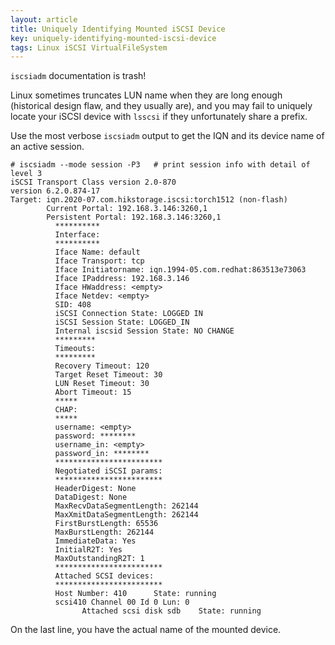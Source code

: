 ```yaml
---
layout: article
title: Uniquely Identifying Mounted iSCSI Device
key: uniquely-identifying-mounted-iscsi-device
tags: Linux iSCSI VirtualFileSystem
---
```


<!-- more -->

`iscsiadm` documentation is trash!

Linux sometimes truncates LUN name when they are long enough (historical design
flaw, and they usually are), and you may fail to uniquely locate your iSCSI
device with `lsscsi` if they unfortunately share a prefix.

Use the most verbose `iscsiadm` output to get the IQN and its device name of an
active session.

```console
# iscsiadm --mode session -P3   # print session info with detail of level 3
iSCSI Transport Class version 2.0-870
version 6.2.0.874-17
Target: iqn.2020-07.com.hikstorage.iscsi:torch1512 (non-flash)
        Current Portal: 192.168.3.146:3260,1
        Persistent Portal: 192.168.3.146:3260,1
          **********
          Interface:
          **********
          Iface Name: default
          Iface Transport: tcp
          Iface Initiatorname: iqn.1994-05.com.redhat:863513e73063
          Iface IPaddress: 192.168.3.146
          Iface HWaddress: <empty>
          Iface Netdev: <empty>
          SID: 408
          iSCSI Connection State: LOGGED IN
          iSCSI Session State: LOGGED_IN
          Internal iscsid Session State: NO CHANGE
          *********
          Timeouts:
          *********
          Recovery Timeout: 120
          Target Reset Timeout: 30
          LUN Reset Timeout: 30
          Abort Timeout: 15
          *****
          CHAP:
          *****
          username: <empty>
          password: ********
          username_in: <empty>
          password_in: ********
          ************************
          Negotiated iSCSI params:
          ************************
          HeaderDigest: None
          DataDigest: None
          MaxRecvDataSegmentLength: 262144
          MaxXmitDataSegmentLength: 262144
          FirstBurstLength: 65536
          MaxBurstLength: 262144
          ImmediateData: Yes
          InitialR2T: Yes
          MaxOutstandingR2T: 1
          ************************
          Attached SCSI devices:
          ************************
          Host Number: 410      State: running
          scsi410 Channel 00 Id 0 Lun: 0
                Attached scsi disk sdb    State: running
```

On the last line, you have the actual name of the mounted device.
